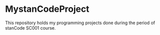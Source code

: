 # MystanCodeProject
This repository holds my programming projects done during the period of stanCode SC001 course.
